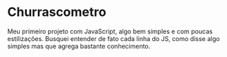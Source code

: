 # Churrascometro

Meu primeiro projeto com JavaScript, algo bem simples e com poucas estilizações. Busquei entender de fato cada linha do JS, como disse algo simples mas que agrega bastante conhecimento.
